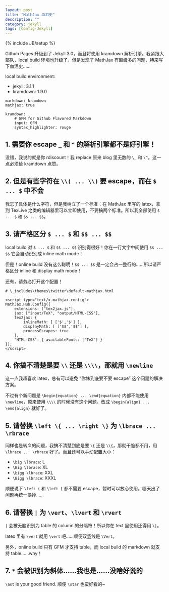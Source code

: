 ```yaml
---
layout: post
title: "MathJax 血泪史"
description: ""
category: jekyll
tags: [Config-Jekyll]
---
```

{% include JB/setup %}

Github Pages 升级到了 Jekyll 3.0，而且将使用 kramdown 解析引擎。我紧跟大部队，local build 环境也升级了，但是发现了 MathJax 有超级多的问题，特来写下血泪史……

local build environment:

- jekyll: 3.1.1
- kramdown: 1.9.0

<!-- -->

	markdown: kramdown
	mathjax: true

	kramdown:
		# GFM for Github Flavored Markdown
		input: GFM
		syntax_highlighter: rouge

## 1. 需要你 escape `_` 和 `^` 的解析引擎都不是好引擎！

没错，我说的就是你 rdiscount！我 replace 原来 blog 里无数的 `\_` 和 `\^`。这一点必须给 kramdown 点赞。

## 2. 但是有些字符在 `\\( ... \\)` 要 escape，而在 `$ ... $` 中不会

我忘了具体是什么字符，但是我树立了一个标准：在 MathJax 里写的 latex，拿到 TexLive 之类的编辑器里可以立即使用，不要搞两个标准。所以我全部使用 `$ ... $` 和 `$$ ... $$`。

## 3. 请严格区分 `$ ... $` 和 `$$ ... $$`

local build 对 `$ ... $` 和 `$$ ... $$` 识别得很好！你在一行文字中间使用 `$$ ... $$` 它会自动识别成 inline math mode！

但是！online build 没有这么聪明！`$$ ... $$` 是一定会占一整行的……所以请严格区分 inline 和 display math mode！

还有，请务必打开这个配置！

	# \_includes\themes\twitter\default-mathjax.html
	
	<script type="text/x-mathjax-config">
	MathJax.Hub.Config({
		extensions: ["tex2jax.js"],
		jax: ["input/TeX", "output/HTML-CSS"],
		tex2jax: {
			inlineMath: [ ['$','$'] ],
			displayMath: [ ['$$','$$'] ],
			processEscapes: true
		},
		"HTML-CSS": { availableFonts: ["TeX"] }
	});
	</script>

## 4. 你搞不清楚是要 `\\` 还是 `\\\\`，那就用 `\newline`

这一点我超喜欢 latex，总有可以避免 “你妹到底要不要 escape” 这个问题的解决方案。

不过有个新问题是 `\begin{equation} ... \end{equation}` 内部不能使用 `\newline`，原来使用 `\\\\` 的时候没有这个问题。改成 `\begin{align} ... \end{align}` 就好了。
	
## 5. 请替换 `\left \{ ... \right \}` 为 `\lbrace ... \rbrace`

同样也是转义的问题，我搞不清楚到底是要 `\{` 还是 `\\{`，那就干脆都不用，用 `\lbrace ... \rbrace` 好了。而且还可以手动配置大小：

- `\big \lbrace`: L
- `\Big \lbrace`: XL
- `\bigg \lbrace`: XXL
- `\Bigg \lbrace`: XXXL

顺便说下 `\left (` 和 `\left [` 都不需要 escape，暂时可以放心使用。哪天出了问题再统一换掉……

## 6. 请替换 `|` 为 `\vert`、`\lvert` 和 `\rvert`

`|` 会被无脑识别为 table 的 column 的分隔符！所以你在 text 里使用还得用 `\|`。

latex 里有 `\vert` 就用 `\vert` 吧……顺便双竖线是 `\Vert`。

另外，online build 只有 GFM 才支持 table，而 local build 的 markdown 就支持 table……why！
	
## 7. `*` 会被识别为斜体……我也是……没啥好说的

`\ast` is your good friend. 顺便 `\star` 也蛮好看的~

